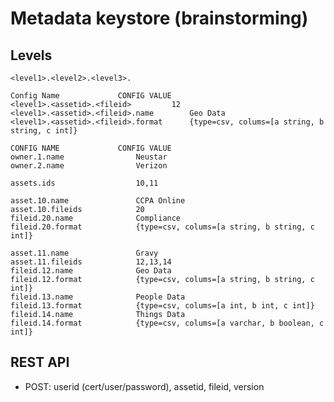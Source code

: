 # Metadata keystore (brainstorming)
## Levels
```
<level1>.<level2>.<level3>.
```
```
Config Name				CONFIG VALUE
<level1>.<assetid>.<fileid>			12
<level1>.<assetid>.<fileid>.name		Geo Data
<level1>.<assetid>.<fileid>.format		{type=csv, colums=[a string, b string, c int]}
```
```
CONFIG NAME				CONFIG VALUE
owner.1.name				Neustar
owner.2.name				Verizon

assets.ids				    10,11

asset.10.name				CCPA Online
asset.10.fileids			20
fileid.20.name				Compliance
fileid.20.format			{type=csv, colums=[a string, b string, c int]}

asset.11.name				Gravy
asset.11.fileids			12,13,14
fileid.12.name				Geo Data
fileid.12.format			{type=csv, colums=[a string, b string, c int]}
fileid.13.name				People Data
fileid.13.format			{type=csv, colums=[a int, b int, c int]}
fileid.14.name				Things Data
fileid.14.format			{type=csv, colums=[a varchar, b boolean, c int]}
```

## REST API
* POST: userid (cert/user/password), assetid, fileid, version


